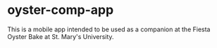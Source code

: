 # oyster-comp-app

This is a mobile app intended to be used as a companion at the Fiesta Oyster Bake at St. Mary's University.
